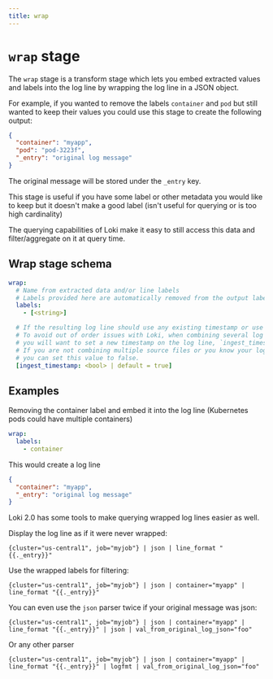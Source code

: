 ```yaml
---
title: wrap
---
```

# `wrap` stage

The `wrap` stage is a transform stage which lets you embed extracted values and labels into the log line by wrapping the log line in a JSON object.

For example, if you wanted to remove the labels `container` and `pod` but still wanted to keep their values you could use this stage to create the following output:

```json
{
  "container": "myapp",
  "pod": "pod-3223f",
  "_entry": "original log message"
}
```

The original message will be stored under the `_entry` key.

This stage is useful if you have some label or other metadata you would like to keep but it doesn't make a good label (isn't useful for querying or is too high cardinality)

The querying capabilities of Loki make it easy to still access this data and filter/aggregate on it at query time.

## Wrap stage schema

```yaml
wrap:
  # Name from extracted data and/or line labels
  # Labels provided here are automatically removed from the output labels.
  labels:
    - [<string>]

  # If the resulting log line should use any existing timestamp or use time.Now() when the line was processed.
  # To avoid out of order issues with Loki, when combining several log streams (separate source files) into one
  # you will want to set a new timestamp on the log line, `ingest_timestamp: true`
  # If you are not combining multiple source files or you know your log lines won't have interlaced timestamps
  # you can set this value to false.
  [ingest_timestamp: <bool> | default = true]
```

## Examples

Removing the container label and embed it into the log line (Kubernetes pods could have multiple containers)

```yaml
wrap:
  labels:
    - container
```

This would create a log line

```json
{
  "container": "myapp",
  "_entry": "original log message"
}
```

Loki 2.0 has some tools to make querying wrapped log lines easier as well.

Display the log line as if it were never wrapped:

```
{cluster="us-central1", job="myjob"} | json | line_format "{{._entry}}"
```

Use the wrapped labels for filtering:

```
{cluster="us-central1", job="myjob"} | json | container="myapp" | line_format "{{._entry}}"
```

You can even use the `json` parser twice if your original message was json:

```
{cluster="us-central1", job="myjob"} | json | container="myapp" | line_format "{{._entry}}" | json | val_from_original_log_json="foo"
```

Or any other parser

```
{cluster="us-central1", job="myjob"} | json | container="myapp" | line_format "{{._entry}}" | logfmt | val_from_original_log_json="foo"
```
